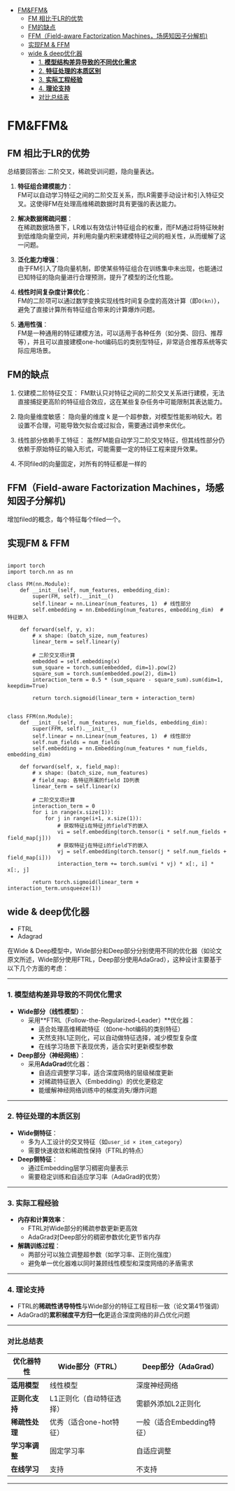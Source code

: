 - [FM\&FFM\&](#fmffm)
  - [FM 相比于LR的优势](#fm-相比于lr的优势)
  - [FM的缺点](#fm的缺点)
  - [FFM（Field-aware Factorization Machines，场感知因子分解机)](#ffmfield-aware-factorization-machines场感知因子分解机)
  - [实现FM \& FFM](#实现fm--ffm)
  - [wide \& deep优化器](#wide--deep优化器)
    - [1. **模型结构差异导致的不同优化需求**](#1-模型结构差异导致的不同优化需求)
    - [2. **特征处理的本质区别**](#2-特征处理的本质区别)
    - [3. **实际工程经验**](#3-实际工程经验)
    - [4. **理论支持**](#4-理论支持)
    - [对比总结表](#对比总结表)

# FM&FFM&

## FM 相比于LR的优势

总结要回答出: 二阶交叉，稀疏受训问题，隐向量表达。

1. **特征组合建模能力**：  
   FM可以自动学习特征之间的二阶交互关系，而LR需要手动设计和引入特征交叉。这使得FM在处理高维稀疏数据时具有更强的表达能力。

2. **解决数据稀疏问题**：  
   在稀疏数据场景下，LR难以有效估计特征组合的权重，而FM通过将特征映射到低维隐向量空间，并利用向量内积来建模特征之间的相关性，从而缓解了这一问题。

3. **泛化能力增强**：  
   由于FM引入了隐向量机制，即使某些特征组合在训练集中未出现，也能通过已知特征的隐向量进行合理预测，提升了模型的泛化性能。

4. **线性时间复杂度计算优化**：  
   FM的二阶项可以通过数学变换实现线性时间复杂度的高效计算（即`O(kn)`），避免了直接计算所有特征组合带来的计算爆炸问题。

5. **通用性强**：  
   FM是一种通用的特征建模方法，可以适用于各种任务（如分类、回归、推荐等），并且可以直接建模one-hot编码后的类别型特征，非常适合推荐系统等实际应用场景。

## FM的缺点

1. 仅建模二阶特征交互：
FM默认只对特征之间的二阶交叉关系进行建模，无法直接捕捉更高阶的特征组合效应，这在某些复杂任务中可能限制其表达能力。

2. 隐向量维度敏感：
隐向量的维度 k 是一个超参数，对模型性能影响较大。若设置不合理，可能导致欠拟合或过拟合，需要通过调参来优化。

3. 线性部分依赖手工特征：
虽然FM能自动学习二阶交叉特征，但其线性部分仍依赖于原始特征的输入形式，可能需要一定的特征工程来提升效果。

4. 不同filed的向量固定，对所有的特征都是一样的


## FFM（Field-aware Factorization Machines，场感知因子分解机)
增加filed的概念，每个特征每个filed一个。


## 实现FM & FFM

```

import torch
import torch.nn as nn

class FM(nn.Module):
    def __init__(self, num_features, embedding_dim):
        super(FM, self).__init__()
        self.linear = nn.Linear(num_features, 1)  # 线性部分
        self.embedding = nn.Embedding(num_features, embedding_dim)  # 特征嵌入
        
    def forward(self, y, x):
        # x shape: (batch_size, num_features)
        linear_term = self.linear(y)
        
        # 二阶交叉项计算
        embedded = self.embedding(x)
        sum_square = torch.sum(embedded, dim=1).pow(2)
        square_sum = torch.sum(embedded.pow(2), dim=1)
        interaction_term = 0.5 * (sum_square - square_sum).sum(dim=1, keepdim=True)
        
        return torch.sigmoid(linear_term + interaction_term)


class FFM(nn.Module):
    def __init__(self, num_features, num_fields, embedding_dim):
        super(FFM, self).__init__()
        self.linear = nn.Linear(num_features, 1)  # 线性部分
        self.num_fields = num_fields
        self.embedding = nn.Embedding(num_features * num_fields, embedding_dim)
        
    def forward(self, x, field_map):
        # x shape: (batch_size, num_features)
        # field_map: 各特征所属的field ID列表
        linear_term = self.linear(x)
        
        # 二阶交叉项计算
        interaction_term = 0
        for i in range(x.size(1)):
            for j in range(i+1, x.size(1)):
                # 获取特征i在特征j的field下的嵌入
                vi = self.embedding(torch.tensor(i * self.num_fields + field_map[j]))
                # 获取特征j在特征i的field下的嵌入
                vj = self.embedding(torch.tensor(j * self.num_fields + field_map[i]))
                interaction_term += torch.sum(vi * vj) * x[:, i] * x[:, j]
        
        return torch.sigmoid(linear_term + interaction_term.unsqueeze(1))
```

## wide & deep优化器
- FTRL
- Adagrad

在Wide & Deep模型中，Wide部分和Deep部分分别使用不同的优化器（如论文原文所述，Wide部分使用FTRL，Deep部分使用AdaGrad），这种设计主要基于以下几个方面的考虑：

---

### 1. **模型结构差异导致的不同优化需求**
   - **Wide部分（线性模型）**：
     - 采用**FTRL（Follow-the-Regularized-Leader）**优化器：
       - 适合处理高维稀疏特征（如one-hot编码的类别特征）
       - 天然支持L1正则化，可以自动做特征选择，减少模型复杂度
       - 在线学习场景下表现优秀，适合实时更新模型参数
   - **Deep部分（神经网络）**：
     - 采用**AdaGrad**优化器：
       - 自适应调整学习率，适合深度网络的层级梯度更新
       - 对稀疏特征嵌入（Embedding）的优化更稳定
       - 能缓解神经网络训练中的梯度消失/爆炸问题

---

### 2. **特征处理的本质区别**
   - **Wide侧特征**：
     - 多为人工设计的交叉特征（如`user_id × item_category`）
     - 需要快速收敛和稀疏性保持（FTRL的特点）
   - **Deep侧特征**：
     - 通过Embedding层学习稠密向量表示
     - 需要稳定训练和自适应学习率（AdaGrad的优势）

---

### 3. **实际工程经验**
   - **内存和计算效率**：
     - FTRL对Wide部分的稀疏参数更新更高效
     - AdaGrad对Deep部分的稠密参数优化更节省内存
   - **解耦训练过程**：
     - 两部分可以独立调整超参数（如学习率、正则化强度）
     - 避免单一优化器难以同时兼顾线性模型和深度网络的矛盾需求

---

### 4. **理论支持**
   - FTRL的**稀疏性诱导特性**与Wide部分的特征工程目标一致（论文第4节强调）
   - AdaGrad的**累积梯度平方归一化**更适合深度网络的非凸优化问题

---

### 对比总结表
| 优化器特性       | Wide部分（FTRL）                | Deep部分（AdaGrad）             |
|------------------|---------------------------------|---------------------------------|
| **适用模型**     | 线性模型                        | 深度神经网络                    |
| **正则化支持**   | L1正则化（自动特征选择）        | 需额外添加L2正则化              |
| **稀疏性处理**   | 优秀（适合one-hot特征）         | 一般（适合Embedding特征）       |
| **学习率调整**   | 固定学习率                      | 自适应调整                      |
| **在线学习**     | 支持                            | 不支持                          |

---